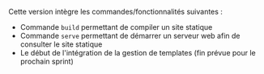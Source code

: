 Cette version intègre les commandes/fonctionnalités suivantes :
- Commande `build` permettant de compiler un site statique
- Commande `serve` permettant de démarrer un serveur web afin de consulter le site statique
- Le début de l'intégration de la gestion de templates (fin prévue pour le prochain sprint)